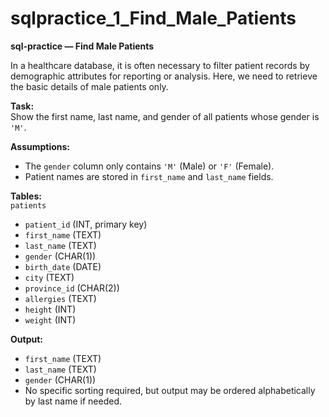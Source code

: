 # sqlpractice_1_Find_Male_Patients

**sql-practice — Find Male Patients**  

In a healthcare database, it is often necessary to filter patient records by demographic attributes for reporting or analysis. Here, we need to retrieve the basic details of male patients only.  

**Task:**  
Show the first name, last name, and gender of all patients whose gender is `'M'`.  

**Assumptions:**  
- The `gender` column only contains `'M'` (Male) or `'F'` (Female).  
- Patient names are stored in `first_name` and `last_name` fields.  

**Tables:**  
`patients`  
- `patient_id` (INT, primary key)  
- `first_name` (TEXT)  
- `last_name` (TEXT)  
- `gender` (CHAR(1))  
- `birth_date` (DATE)  
- `city` (TEXT)  
- `province_id` (CHAR(2))  
- `allergies` (TEXT)  
- `height` (INT)  
- `weight` (INT)  

**Output:**  
- `first_name` (TEXT)  
- `last_name` (TEXT)  
- `gender` (CHAR(1))  
- No specific sorting required, but output may be ordered alphabetically by last name if needed.  
